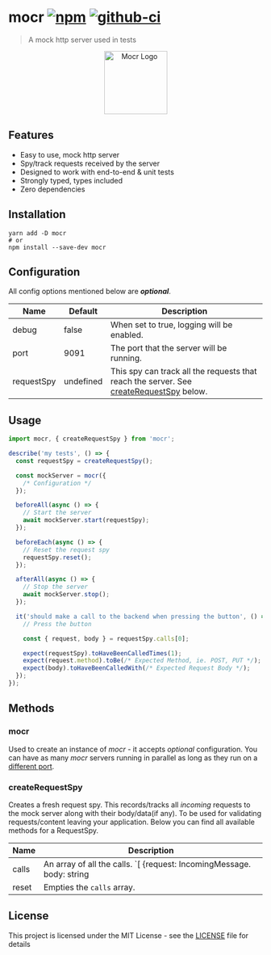 # mocr [![npm][npm-image]][npm-url] [![github-ci][github-ci-image]][github-ci-url]

> A mock http server used in tests

<p align="center">
  <img src="https://user-images.githubusercontent.com/6333409/99885443-dcd40e00-2c2c-11eb-9261-6cfd3d7de5a0.png" alt="Mocr Logo" width="125" height="125" />
</p>

## Features

- Easy to use, mock http server
- Spy/track requests received by the server
- Designed to work with end-to-end & unit tests
- Strongly typed, types included
- Zero dependencies

## Installation

```
yarn add -D mocr
# or
npm install --save-dev mocr
```

## Configuration

All config options mentioned below are **_optional_**.

| Name       | Default   | Description                                                                                                 |
| ---------- | --------- | ----------------------------------------------------------------------------------------------------------- |
| debug      | false     | When set to true, logging will be enabled.                                                                  |
| port       | 9091      | The port that the server will be running.                                                                   |
| requestSpy | undefined | This spy can track all the requests that reach the server. See [createRequestSpy](#createRequestSpy) below. |

## Usage

```js
import mocr, { createRequestSpy } from 'mocr';

describe('my tests', () => {
  const requestSpy = createRequestSpy();

  const mockServer = mocr({
    /* Configuration */
  });

  beforeAll(async () => {
    // Start the server
    await mockServer.start(requestSpy);
  });

  beforeEach(async () => {
    // Reset the request spy
    requestSpy.reset();
  });

  afterAll(async () => {
    // Stop the server
    await mockServer.stop();
  });

  it('should make a call to the backend when pressing the button', () => {
    // Press the button

    const { request, body } = requestSpy.calls[0];

    expect(requestSpy).toHaveBeenCalledTimes(1);
    expect(request.method).toBe(/* Expected Method, ie. POST, PUT */);
    expect(body).toHaveBeenCalledWith(/* Expected Request Body */);
  });
});
```

## Methods

### mocr

Used to create an instance of _mocr_ - it accepts _optional_ configuration. You can have as many _mocr_ servers running in parallel as long as they run on a [different port](#configuration).

### createRequestSpy

Creates a fresh request spy. This records/tracks all _incoming_ requests to the mock server along with their body/data(if any). To be used for validating requests/content leaving your application. Below you can find all available methods for a RequestSpy.

| Name  | Description                                                           |
| ----- | --------------------------------------------------------------------- |
| calls | An array of all the calls. `[ {request: IncomingMessage. body: string | {} } ]` |
| reset | Empties the `calls` array.                                            |

## License

This project is licensed under the MIT License - see the [LICENSE](LICENSE) file for details

[github-ci-image]: https://github.com/manosim/mocr/workflows/Run%20Tests/badge.svg
[github-ci-url]: https://github.com/manosim/mocr/actions
[npm-image]: https://badge.fury.io/js/mocr.svg
[npm-url]: https://www.npmjs.com/package/mocr
